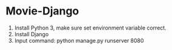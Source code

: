 # Movie-Django
1. Install Python 3, make sure set environment variable correct.
2. Install Django
3. Input command: python manage.py runserver 8080
